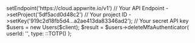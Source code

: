 <?php

use Appwrite\Client;
use Appwrite\Services\Users;
use Appwrite\Enums\;

$client = (new Client())
    ->setEndpoint('https://cloud.appwrite.io/v1') // Your API Endpoint
    ->setProject('5df5acd0d48c2') // Your project ID
    ->setKey('919c2d18fb5d4...a2ae413da83346ad2'); // Your secret API key

$users = new Users($client);

$result = $users->deleteMfaAuthenticator(
    userId: '<USER_ID>',
    type: ::TOTP()
);
